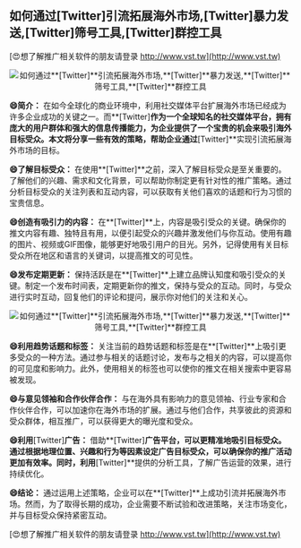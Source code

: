 ## **如何通过**[Twitter]**引流拓展海外市场,**[Twitter]**暴力发送,**[Twitter]**筛号工具,**[Twitter]**群控工具**

[😍想了解推广相关软件的朋友请登录 http://www.vst.tw](http://www.vst.tw)

 <center><img src="https://vst.tw/MP4/tuiguang/png/6.png" alt="如何通过**[Twitter]**引流拓展海外市场,**[Twitter]**暴力发送,**[Twitter]**筛号工具,**[Twitter]**群控工具"></center>

**😄简介：**
在如今全球化的商业环境中，利用社交媒体平台扩展海外市场已经成为许多企业成功的关键之一。而**[Twitter]**作为一个全球知名的社交媒体平台，拥有庞大的用户群体和强大的信息传播能力，为企业提供了一个宝贵的机会来吸引海外目标受众。本文将分享一些有效的策略，帮助企业通过**[Twitter]**实现引流拓展海外市场的目标。

**😄了解目标受众：**
在使用**[Twitter]**之前，深入了解目标受众是至关重要的。了解他们的兴趣、需求和文化背景，可以帮助你制定更有针对性的推广策略。通过分析目标受众的关注列表和互动内容，可以获取有关他们喜欢的话题和行为习惯的宝贵信息。

**😄创造有吸引力的内容：**
在**[Twitter]**上，内容是吸引受众的关键。确保你的推文内容有趣、独特且有用，以便引起受众的兴趣并激发他们与你互动。使用有趣的图片、视频或GIF图像，能够更好地吸引用户的目光。另外，记得使用有关目标受众所在地区和语言的关键词，以提高推文的可见性。

**😄发布定期更新：**
保持活跃是在**[Twitter]**上建立品牌认知度和吸引受众的关键。制定一个发布时间表，定期更新你的推文，保持与受众的互动。同时，与受众进行实时互动，回复他们的评论和提问，展示你对他们的关注和关心。

 <center><img src="https://vst.tw/MP4/tuiguang/png/7.png" alt="如何通过**[Twitter]**引流拓展海外市场,**[Twitter]**暴力发送,**[Twitter]**筛号工具,**[Twitter]**群控工具"></center>

**😄利用趋势话题和标签：**
关注当前的趋势话题和标签是在**[Twitter]**上吸引更多受众的一种方法。通过参与相关的话题讨论，发布与之相关的内容，可以提高你的可见度和影响力。此外，使用相关的标签也可以使你的推文在相关搜索中更容易被发现。

**😄与意见领袖和合作伙伴合作：**
与在海外具有影响力的意见领袖、行业专家和合作伙伴合作，可以加速你在海外市场的扩展。通过与他们合作，共享彼此的资源和受众群体，相互推广，可以获得更大的曝光度和受众。

**😄利用**[Twitter]**广告：**
借助**[Twitter]**广告平台，可以更精准地吸引目标受众。通过根据地理位置、兴趣和行为等因素设定广告目标受众，可以确保你的推广活动更加有效率。同时，利用**[Twitter]**提供的分析工具，了解广告运营的效果，进行持续优化。

**😄结论：**
通过运用上述策略，企业可以在**[Twitter]**上成功引流并拓展海外市场。然而，为了取得长期的成功，企业需要不断试验和改进策略，关注市场变化，并与目标受众保持紧密互动。

[😍想了解推广相关软件的朋友请登录 http://www.vst.tw](http://www.vst.tw)



